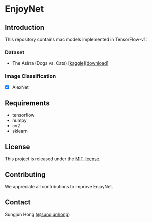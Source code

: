 # EnjoyNet

## Introduction
This repository contains mac models implemented in TensorFlow-v1:

### Dataset
- The Asirra (Dogs vs. Cats) [[kaggle](https://www.kaggle.com/c/dogs-vs-cats)][[download](https://www.kaggle.com/c/dogs-vs-cats/data)]

### Image Classification
- [x] AlexNet
<!--
- [ ] DarkNet-18

### Object Detection
- [ ] YOLOv2
-->

## Requirements

- tensorflow
- numpy
- cv2
- sklearn

## License

This project is released under the [MIT license](LICENSE).

## Contributing

We appreciate all contributions to improve EnjoyNet.

## Contact

Sungjun Hong ([@sungjunhong](http://github.com/sungjunhong))
